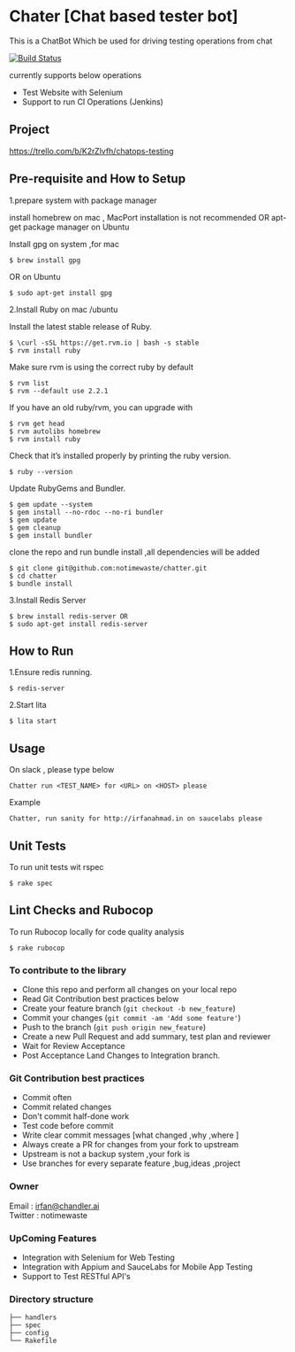 # Chater [Chat based tester bot]

This is a ChatBot Which be used for driving testing operations from chat

[![Build Status](https://travis-ci.org/notimewaste/chatter.svg?branch=master)](https://travis-ci.org/notimewaste/chatter)    

currently supports below operations

* Test Website with Selenium
* Support to run CI Operations (Jenkins)

## Project  
https://trello.com/b/K2rZlvfh/chatops-testing

## Pre-requisite and How to Setup

1.prepare system with package manager

install homebrew on mac , MacPort installation is not recommended
OR apt-get package manager on Ubuntu

Install gpg on system ,for mac

```
$ brew install gpg
```
OR on Ubuntu

```
$ sudo apt-get install gpg
```

2.Install Ruby on mac /ubuntu

Install the latest stable release of Ruby.
```
$ \curl -sSL https://get.rvm.io | bash -s stable
$ rvm install ruby
```

Make sure rvm is using the correct ruby by default
```
$ rvm list
$ rvm --default use 2.2.1
```

If you have an old ruby/rvm, you can upgrade with
```
$ rvm get head
$ rvm autolibs homebrew
$ rvm install ruby
```

Check that it’s installed properly by printing the ruby version.
```
$ ruby --version
```

Update RubyGems and Bundler.

```
$ gem update --system
$ gem install --no-rdoc --no-ri bundler
$ gem update
$ gem cleanup
$ gem install bundler
```

clone the repo and run bundle install ,all dependencies will be added
```
$ git clone git@github.com:notimewaste/chatter.git
$ cd chatter
$ bundle install
```

3.Install Redis Server

```
$ brew install redis-server OR
$ sudo apt-get install redis-server
```


## How to Run
1.Ensure redis running.
```
$ redis-server
```

2.Start lita
```
$ lita start
```

## Usage

On slack , please type below
```
Chatter run <TEST_NAME> for <URL> on <HOST> please
```
Example

```
Chatter, run sanity for http://irfanahmad.in on saucelabs please
```

## Unit Tests

To run unit tests wit rspec
```
$ rake spec
```

## Lint Checks and Rubocop

To run Rubocop locally for code quality analysis
```
$ rake rubocop
```


### To contribute to the library

* Clone this repo and perform all changes on your local repo
* Read Git Contribution best practices below
* Create your feature branch (`git checkout -b new_feature`)
* Commit your changes (`git commit -am 'Add some feature'`)
* Push to the branch (`git push origin new_feature`)
* Create a new Pull Request and add summary, test plan and reviewer
* Wait for Review Acceptance
* Post Acceptance Land Changes to Integration branch.

### Git Contribution best practices

* Commit often
* Commit related changes
* Don't commit half-done work
* Test code before commit
* Write clear commit messages [what changed ,why ,where ]
* Always create a PR for changes from your fork to upstream
* Upstream is not a backup system ,your fork is
* Use branches for every separate feature ,bug,ideas ,project

### Owner
Email   : irfan@chandler.ai  
Twitter : notimewaste

### UpComing Features
* Integration with Selenium for Web Testing
* Integration with Appium and SauceLabs for Mobile App Testing
* Support to  Test RESTful API's

### Directory structure

  ```   
  ├── handlers    
  ├── spec    
  ├── config     
  └── Rakefile   
  ```   
